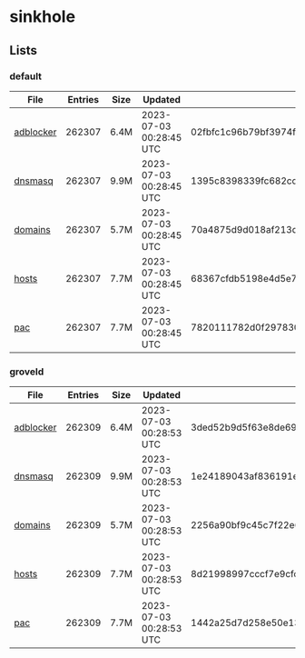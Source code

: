# sinkhole

## Lists

### default

|File|Entries|Size|Updated|Hash|
|-|-|-|-|-|
|[adblocker](https://raw.githubusercontent.com/groveld/sinkhole/lists/default/adblocker.txt)|262307|6.4M|2023-07-03 00:28:45 UTC|02fbfc1c96b79bf3974f9b3d74d48605fb8b2d41d5e8d0218a29cc78d6cc66b5|
|[dnsmasq](https://raw.githubusercontent.com/groveld/sinkhole/lists/default/dnsmasq.txt)|262307|9.9M|2023-07-03 00:28:45 UTC|1395c8398339fc682cdbf16acb9338f10349e7c76a59bbc0e104c846d757f972|
|[domains](https://raw.githubusercontent.com/groveld/sinkhole/lists/default/domains.txt)|262307|5.7M|2023-07-03 00:28:45 UTC|70a4875d9d018af213de4998bf7bbae173af8b758320bc31fb7f79166fdbdf57|
|[hosts](https://raw.githubusercontent.com/groveld/sinkhole/lists/default/hosts.txt)|262307|7.7M|2023-07-03 00:28:45 UTC|68367cfdb5198e4d5e763d42ed4dade193e6c0ec6e63694fd44751e35b4b7b88|
|[pac](https://raw.githubusercontent.com/groveld/sinkhole/lists/default/pac.txt)|262307|7.7M|2023-07-03 00:28:45 UTC|7820111782d0f2978308c7e80a57425a4cc4405f78bf28154d1fccd48682b801|

### groveld

|File|Entries|Size|Updated|Hash|
|-|-|-|-|-|
|[adblocker](https://raw.githubusercontent.com/groveld/sinkhole/lists/groveld/adblocker.txt)|262309|6.4M|2023-07-03 00:28:53 UTC|3ded52b9d5f63e8de69106c3f313b68cbf918934b83b3b5ebc46cdcef3b1e7f0|
|[dnsmasq](https://raw.githubusercontent.com/groveld/sinkhole/lists/groveld/dnsmasq.txt)|262309|9.9M|2023-07-03 00:28:53 UTC|1e24189043af836191e1c54e649a972b408b8a5680605881084acf13251eff3c|
|[domains](https://raw.githubusercontent.com/groveld/sinkhole/lists/groveld/domains.txt)|262309|5.7M|2023-07-03 00:28:53 UTC|2256a90bf9c45c7f22e63c79c037bf0345092f54921dd0ec5a027d4946f3673d|
|[hosts](https://raw.githubusercontent.com/groveld/sinkhole/lists/groveld/hosts.txt)|262309|7.7M|2023-07-03 00:28:53 UTC|8d21998997cccf7e9cfcf098bf21fb21f86278336be13e5775d3465ce047e32e|
|[pac](https://raw.githubusercontent.com/groveld/sinkhole/lists/groveld/pac.txt)|262309|7.7M|2023-07-03 00:28:53 UTC|1442a25d7d258e50e13ced46baedd950dd7c923aff8034555164e92b430924fe|
